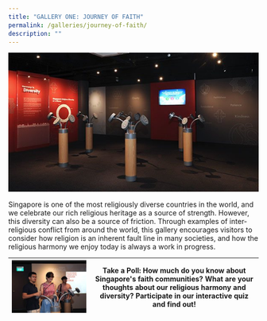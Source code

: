```yaml
---
title: "GALLERY ONE: JOURNEY OF FAITH"
permalink: /galleries/journey-of-faith/
description: ""
---
```

![GALLERY ONE: JOURNEY OF FAITH](/images/G1_1.jpg)

Singapore is one of the most religiously diverse countries in the world, and we celebrate our rich religious heritage as a source of strength. However, this diversity can also be a source of friction. Through examples of inter-religious conflict from around the world, this gallery encourages visitors to consider how religion is an inherent fault line in many societies, and how the religious harmony we enjoy today is always a work in progress.

|<div style='width: 150px;'>![Gallery 1 Highlights](/images/G1_highlights.jpg)</div> | Take a Poll: How much do you know about Singapore's faith communities? What are your thoughts about our religious harmony and diversity? Participate in our interactive quiz and find out!|
| -------- | -------- |